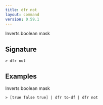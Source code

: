```yaml
---
title: dfr not
layout: command
version: 0.59.1
---
```


Inverts boolean mask

## Signature

```> dfr not ```

## Examples

Inverts boolean mask
```shell
> [true false true] | dfr to-df | dfr not
```
